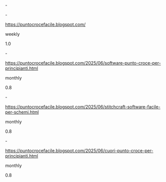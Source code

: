 <?xml version="1.0" encoding="UTF-8"?>

-<urlset xmlns="http://www.sitemaps.org/schemas/sitemap/0.9">


-<url>

<loc>https://puntocrocefacile.blogspot.com/</loc>

<changefreq>weekly</changefreq>

<priority>1.0</priority>

</url>


-<url>

<loc>https://puntocrocefacile.blogspot.com/2025/06/software-punto-croce-per-principianti.html</loc>

<changefreq>monthly</changefreq>

<priority>0.8</priority>

</url>


-<url>

<loc>https://puntocrocefacile.blogspot.com/2025/06/stitchcraft-software-facile-per-schemi.html</loc>

<changefreq>monthly</changefreq>

<priority>0.8</priority>

</url>


-<url>

<loc>https://puntocrocefacile.blogspot.com/2025/06/cuori-punto-croce-per-principianti.html</loc>

<changefreq>monthly</changefreq>

<priority>0.8</priority>

</url>

</urlset>
